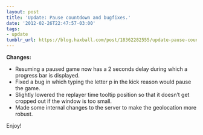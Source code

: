 ```yaml
---
layout: post
title: 'Update: Pause countdown and bugfixes.'
date: '2012-02-26T22:47:57-03:00'
tags:
- update
tumblr_url: https://blog.haxball.com/post/18362282555/update-pause-countdown-and-bugfixes
---
```

 **Changes:**

- Resuming a paused game now has a 2 seconds delay during which a progress bar is displayed.
- Fixed a bug in which typing the letter p in the kick reason would pause the game.
- Slightly lowered the replayer time tooltip position so that it doesn’t get cropped out if the window is too small.
- Made some internal changes to the server to make the geolocation more robust.

Enjoy!

